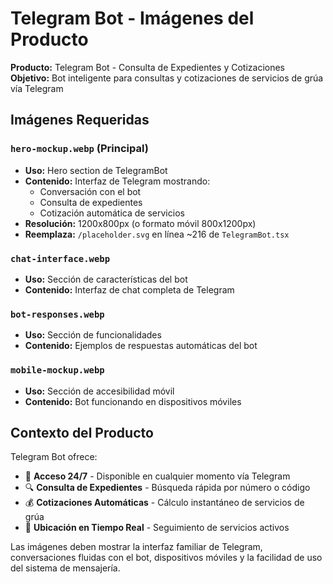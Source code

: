 # Telegram Bot - Imágenes del Producto

**Producto:** Telegram Bot - Consulta de Expedientes y Cotizaciones
**Objetivo:** Bot inteligente para consultas y cotizaciones de servicios de grúa vía Telegram

## Imágenes Requeridas

### `hero-mockup.webp` (Principal)
- **Uso:** Hero section de TelegramBot
- **Contenido:** Interfaz de Telegram mostrando:
  - Conversación con el bot
  - Consulta de expedientes
  - Cotización automática de servicios
- **Resolución:** 1200x800px (o formato móvil 800x1200px)
- **Reemplaza:** `/placeholder.svg` en línea ~216 de `TelegramBot.tsx`

### `chat-interface.webp`
- **Uso:** Sección de características del bot
- **Contenido:** Interfaz de chat completa de Telegram

### `bot-responses.webp`
- **Uso:** Sección de funcionalidades
- **Contenido:** Ejemplos de respuestas automáticas del bot

### `mobile-mockup.webp`
- **Uso:** Sección de accesibilidad móvil
- **Contenido:** Bot funcionando en dispositivos móviles

## Contexto del Producto

Telegram Bot ofrece:
- 📱 **Acceso 24/7** - Disponible en cualquier momento vía Telegram
- 🔍 **Consulta de Expedientes** - Búsqueda rápida por número o código
- 💰 **Cotizaciones Automáticas** - Cálculo instantáneo de servicios de grúa
- 📍 **Ubicación en Tiempo Real** - Seguimiento de servicios activos

Las imágenes deben mostrar la interfaz familiar de Telegram, conversaciones fluidas con el bot, dispositivos móviles y la facilidad de uso del sistema de mensajería.